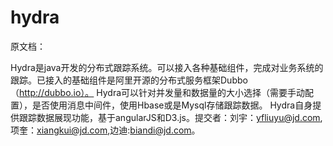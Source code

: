 hydra
=====

原文档：

Hydra是java开发的分布式跟踪系统。可以接入各种基础组件，完成对业务系统的跟踪。已接入的基础组件是阿里开源的分布式服务框架Dubbo（http://dubbo.io）。  Hydra可以针对并发量和数据量的大小选择（需要手动配置），是否使用消息中间件，使用Hbase或是Mysql存储跟踪数据。
Hydra自身提供跟踪数据展现功能，基于angularJS和D3.js。提交者：刘宇：yfliuyu@jd.com,项奎：xiangkui@jd.com,边迪:biandi@jd.com。


